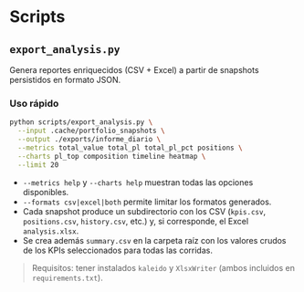 # Scripts

## `export_analysis.py`

Genera reportes enriquecidos (CSV + Excel) a partir de snapshots persistidos en formato JSON.

### Uso rápido

```bash
python scripts/export_analysis.py \
  --input .cache/portfolio_snapshots \
  --output ./exports/informe_diario \
  --metrics total_value total_pl total_pl_pct positions \
  --charts pl_top composition timeline heatmap \
  --limit 20
```

- `--metrics help` y `--charts help` muestran todas las opciones disponibles.
- `--formats csv|excel|both` permite limitar los formatos generados.
- Cada snapshot produce un subdirectorio con los CSV (`kpis.csv`, `positions.csv`, `history.csv`, etc.) y, si corresponde, el Excel `analysis.xlsx`.
- Se crea además `summary.csv` en la carpeta raíz con los valores crudos de los KPIs seleccionados para todas las corridas.

> Requisitos: tener instalados `kaleido` y `XlsxWriter` (ambos incluidos en `requirements.txt`).

